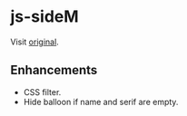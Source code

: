 js-sideM
======
Visit [original](http://saasan.github.io/sidem-mydesk/).

## Enhancements
- CSS filter.
- Hide balloon if name and serif are empty.
